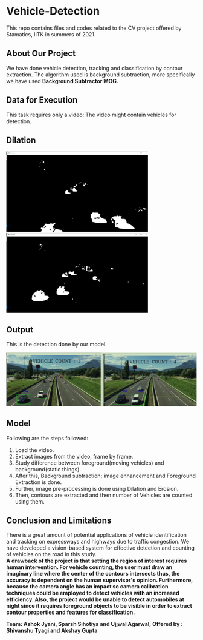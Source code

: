 # Vehicle-Detection

This repo contains files and codes related to the CV project offered by Stamatics, IITK in summers of 2021.

## About Our Project 
We have done vehicle detection, tracking and classification by contour extraction. The algorithm used is background subtraction, more specifically we have used **Background Subtractor MOG.**

## Data for Execution
This task requires only a video: The video might contain vehicles for detection. 

## Dilation
<img src="images/plot11.jpg" width="375"> <img src="images/plot12.jpg" width="375">

## Output 
This is the detection done by our model.

![Output Image](images/output.png)

## Model
Following are the steps followed:
1) Load the video.
2) Extract images from the video, frame by frame.
3) Study difference between foreground(moving vehicles) and background(static things).
4) After this, Background subtraction; image enhancement and Foreground Extraction is done.
5) Further, image pre-processing is done using Dilation and Erosion.
6) Then, contours are extracted and then number of Vehicles are counted using them.

## Conclusion and Limitations 
There is a great amount of potential applications of vehicle identification and tracking on expressways and highways due to traffic congestion. We have developed a vision-based system for effective detection and counting of vehicles on the road in this study. </br>
**A drawback of the project is that setting the region of interest requires human intervention. For vehicle counting, the user must draw an imaginary line where the center of the contours intersects thus, the accuracy is dependent on the human supervisor's opinion.
Furthermore, because the camera angle has an impact so camera calibration techniques could be employed to detect vehicles with an increased efficiency. Also, the project would be unable to detect automobiles at night since it requires foreground objects to be visible in order to extract contour properties and features for classification.**


**Team: Ashok Jyani, Sparsh Sihotiya and Ujjwal Agarwal; Offered by : Shivanshu Tyagi and Akshay Gupta**

